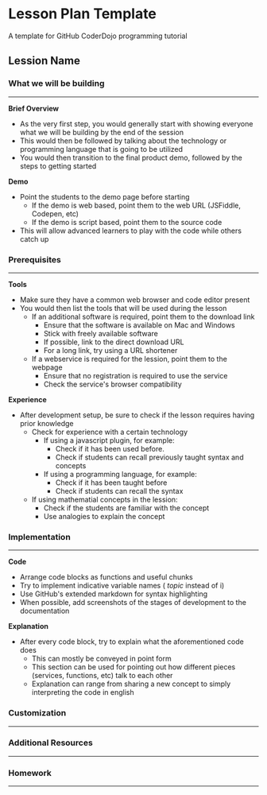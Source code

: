 # Lesson Plan Template

A template for GitHub CoderDojo programming tutorial

## Lession Name

### What we will be building
------------------------------------------

**Brief Overview**

- As the very first step, you would generally start with showing everyone what we will be building by the end of the session
- This would then be followed by talking about the technology or programming language that is going to be utilized
- You would then transition to the final product demo, followed by the steps to getting started

**Demo**

- Point the students to the demo page before starting
  - If the demo is web based, point them to the web URL (JSFiddle, Codepen, etc)
  - If the demo is script based, point them to the source code
- This will allow advanced learners to play with the code while others catch up

### Prerequisites
------------------------------------------

**Tools**

- Make sure they have a common web browser and code editor present
- You would then list the tools that will be used during the lesson
  - If an additional software is required, point them to the download link
     - Ensure that the software is available on Mac and Windows
     - Stick with freely available software
     - If possible, link to the direct download URL
     - For a long link, try using a URL shortener
  - If a webservice is required for the lession, point them to the webpage
     - Ensure that no registration is required to use the service
     - Check the service's browser compatibility

**Experience**

- After development setup, be sure to check if the lesson requires having prior knowledge
  - Check for experience with a certain technology
     - If using a javascript plugin, for example:
         - Check if it has been used before.
         - Check if students can recall previously taught syntax and concepts
     - If using a programming language, for example:
         - Check if it has been taught before
         - Check if students can recall the syntax
  - If using mathematial concepts in the lession:
     - Check if the students are familiar with the concept
     - Use analogies to explain the concept

### Implementation
------------------------------------------

**Code**

- Arrange code blocks as functions and useful chunks
- Try to implement indicative variable names ( *topic* instead of i)
- Use GitHub's extended markdown for syntax highlighting
- When possible, add screenshots of the stages of development to the documentation

**Explanation**

- After every code block, try to explain what the aforementioned code does
  - This can mostly be conveyed in point form
  - This section can be used for pointing out how different pieces (services, functions, etc) talk to each other
  - Explanation can range from sharing a new concept to simply interpreting the code in english


### Customization
------------------------------------------


### Additional Resources
------------------------------------------


### Homework
------------------------------------------


